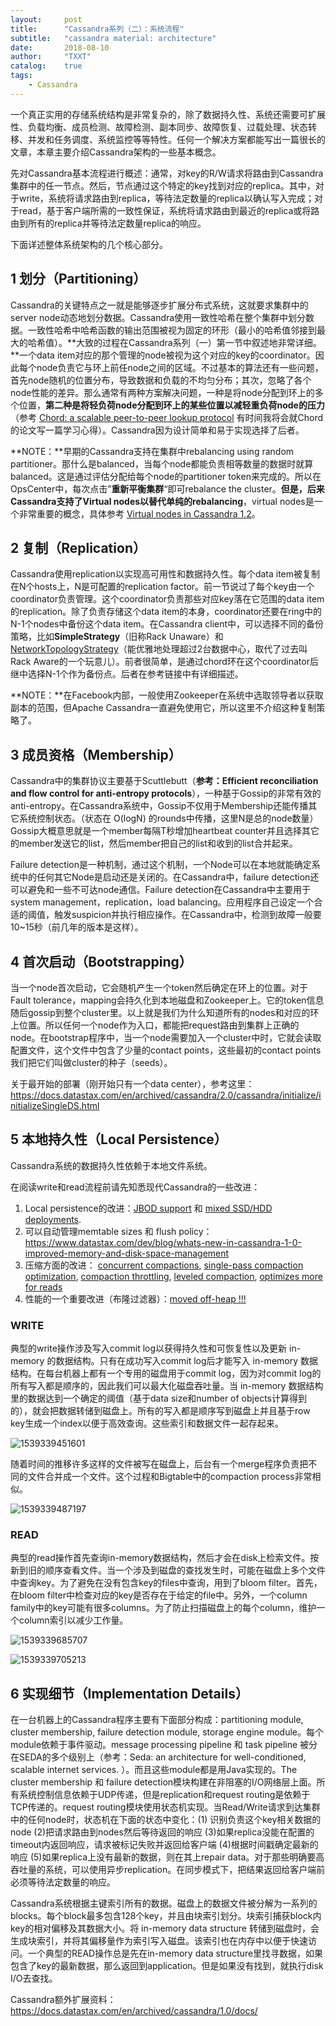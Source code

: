 ```yaml
---
layout:     post
title:      "Cassandra系列（二）：系统流程"
subtitle:   "cassandra material: architecture"
date:       2018-08-10
author:     "TXXT"
catalog:    true
tags:
    - Cassandra
---
```


一个真正实用的存储系统结构是非常复杂的，除了数据持久性、系统还需要可扩展性、负载均衡、成员检测、故障检测、副本同步、故障恢复、过载处理、状态转移、并发和任务调度、系统监控等等特性。任何一个解决方案都能写出一篇很长的文章，本章主要介绍Cassandra架构的一些基本概念。

先对Cassandra基本流程进行概述：通常，对key的R/W请求将路由到Cassandra集群中的任一节点。然后，节点通过这个特定的key找到对应的replica。其中，对于write，系统将请求路由到replica，等待法定数量的replica以确认写入完成；对于read，基于客户端所需的一致性保证，系统将请求路由到最近的replica或将路由到所有的replica并等待法定数量replica的响应。

下面详述整体系统架构的几个核心部分。

## 1 划分（Partitioning）

Cassandra的关键特点之一就是能够逐步扩展分布式系统，这就要求集群中的server node动态地划分数据。Cassandra使用一致性哈希在整个集群中划分数据。一致性哈希中哈希函数的输出范围被视为固定的环形（最小的哈希值邻接到最大的哈希值）。**大致的过程在Cassandra系列（一）第一节中叙述地非常详细。**一个data item对应的那个管理的node被视为这个对应的key的coordinator。因此每个node负责它与环上前任node之间的区域。不过基本的算法还有一些问题，首先node随机的位置分布，导致数据和负载的不均匀分布；其次，忽略了各个node性能的差异。那么通常有两种方案解决问题，一种是将node分配到环上的多个位置，**第二种是将轻负荷node分配到环上的某些位置以减轻重负荷node的压力**（参考 [Chord: a scalable peer-to-peer
lookup protocol](https://pdos.csail.mit.edu/papers/chord:sigcomm01/chord_sigcomm.pdf) 有时间我将会就Chord的论文写一篇学习心得）。Cassandra因为设计简单和易于实现选择了后者。

**NOTE：**早期的Cassandra支持在集群中rebalancing using random partitioner。那什么是balanced，当每个node都能负责相等数量的数据时就算balanced。这是通过评估分配给每个node的partitioner token来完成的。所以在OpsCenter中，每次点击”**重新平衡集群**“即可rebalance the cluster。**但是，后来Cassandra支持了Virtual nodes以替代单纯的rebalancing**，virtual nodes是一个非常重要的概念，具体参考 [Virtual nodes in Cassandra 1.2](https://www.datastax.com/dev/blog/virtual-nodes-in-cassandra-1-2)。

## 2 复制（Replication）

Cassandra使用replication以实现高可用性和数据持久性。每个data item被复制在N个hosts上，N是可配置的replication factor。前一节说过了每个key由一个coordinator负责管理。这个coordinator负责那些对应key落在它范围的data item的replication。除了负责存储这个data item的本身，coordinator还要在ring中的N-1个nodes中备份这个data item。在Cassandra client中，可以选择不同的备份策略，比如**SimpleStrategy**（旧称Rack Unaware）和[NetworkTopologyStrategy](https://docs.datastax.com/en/cassandra/2.0/cassandra/architecture/architectureDataDistributeReplication_c.html)（能优雅地处理超过2台数据中心，取代了过去叫Rack Aware的一个玩意儿）。前者很简单，是通过chord环在这个coordinator后继中选择N-1个作为备份点。后者在参考链接中有详细描述。

**NOTE：**在Facebook内部，一般使用Zookeeper在系统中选取领导者以获取副本的范围，但Apache Cassandra一直避免使用它，所以这里不介绍这种复制策略了。

## 3 成员资格（Membership）

Cassandra中的集群协议主要基于Scuttlebutt（**参考：Efficient reconciliation and flow control for anti-entropy protocols**），一种基于Gossip的非常有效的anti-entropy。在Cassandra系统中，Gossip不仅用于Membership还能传播其它系统控制状态。（状态在 O(logN) 的rounds中传播，这里N是总的node数量）Gossip大概意思就是一个member每隔T秒增加heartbeat counter并且选择其它的member发送它的list，然后member把自己的list和收到的list合并起来。

Failure detection是一种机制，通过这个机制，一个Node可以在本地就能确定系统中的任何其它Node是启动还是关闭的。在Cassandra中，failure detection还可以避免和一些不可达node通信。Failure detection在Cassandra中主要用于system management，replication，load balancing。应用程序自己设定一个合适的阈值，触发suspicion并执行相应操作。在Cassandra中，检测到故障一般要10~15秒（前几年的版本是这样）。

## 4 首次启动（Bootstrapping）

当一个node首次启动，它会随机产生一个token然后确定在环上的位置。对于Fault tolerance，mapping会持久化到本地磁盘和Zookeeper上。它的token信息随后gossip到整个cluster里。以上就是我们为什么知道所有的nodes和对应的环上位置。所以任何一个node作为入口，都能把request路由到集群上正确的node。在bootstrap程序中，当一个node需要加入一个cluster中时，它就会读取配置文件，这个文件中包含了少量的contact points，这些最初的contact points我们把它们叫做cluster的种子（seeds）。

关于最开始的部署（刚开始只有一个data center），参考这里：https://docs.datastax.com/en/archived/cassandra/2.0/cassandra/initialize/initializeSingleDS.html

## 5 本地持久性（Local Persistence）

Cassandra系统的数据持久性依赖于本地文件系统。

在阅读write和read流程前请先知悉现代Cassandra的一些改进：

1. Local persistence的改进：[JBOD support](http://www.datastax.com/dev/blog/handling-disk-failures-in-cassandra-1-2) 和 [mixed SSD/HDD deployments](http://www.datastax.com/dev/blog/whats-new-in-cassandra-1-1-flexible-data-file-placement).
2. 可以自动管理memtable sizes 和 flush policy：https://www.datastax.com/dev/blog/whats-new-in-cassandra-1-0-improved-memory-and-disk-space-management
3. 压缩方面的改进： [concurrent compactions](https://issues.apache.org/jira/browse/CASSANDRA-2191), [single-pass compaction optimization](https://issues.apache.org/jira/browse/CASSANDRA-4180), [compaction throttling](http://www.datastax.com/dev/blog/six-mid-series-changes-to-know-about-in-1-2-x), [leveled compaction](http://www.datastax.com/dev/blog/leveled-compaction-in-apache-cassandra), [optimizes more for reads](http://www.datastax.com/dev/blog/when-to-use-leveled-compaction)
4. 性能的一个重要改进（布隆过滤器）：[moved off-heap !!!](http://www.datastax.com/dev/blog/performance-improvements-in-cassandra-1-2)

### WRITE

典型的write操作涉及写入commit log以获得持久性和可恢复性以及更新 in-memory 的数据结构。只有在成功写入commit log后才能写入 in-memory 数据结构。在每台机器上都有一个专用的磁盘用于commit log，因为对commit log的所有写入都是顺序的，因此我们可以最大化磁盘吞吐量。当 in-memory 数据结构里的数据达到一个确定的阈值（基于data size和number of objects计算得到的），就会把数据转储到磁盘上。所有的写入都是顺序写到磁盘上并且基于row key生成一个index以便于高效查询。这些索引和数据文件一起存起来。

![1539339451601](/_posts/assets/1539339451601.png)

随着时间的推移许多这样的文件被写在磁盘上，后台有一个merge程序负责把不同的文件合并成一个文件。这个过程和Bigtable中的compaction process非常相似。

![1539339487197](/img/in-post/assets/1539339487197.png)

### READ

典型的read操作首先查询in-memory数据结构，然后才会在disk上检索文件。按新到旧的顺序查看文件。当一个涉及到磁盘的查找发生时，可能在磁盘上多个文件中查询key。为了避免在没有包含key的files中查询，用到了bloom filter。首先，在bloom filter中检查对应的key是否存在于给定的file中。另外，一个column family中的key可能有很多columns。为了防止扫描磁盘上的每个column，维护一个column索引以减少工作量。

![1539339685707](/img/in-post/assets/1539339685707.png)

![1539339705213](/img/in-post/assets/1539339705213.png)

## 6 实现细节（Implementation Details）

在一台机器上的Cassandra程序主要有下面部分构成：partitioning module, cluster membership, failure detection module, storage engine module。每个module依赖于事件驱动。message processing pipeline 和 task pipeline 被分在SEDA的多个级别上（参考：Seda: an architecture for well-conditioned, scalable internet services. ）。而且这些module都是用Java实现的。The cluster membership 和 failure detection模块构建在非阻塞的I/O网络层上面。所有系统控制信息依赖于UDP传递，但是replication和request routing是依赖于TCP传递的。request routing模块使用状态机实现。当Read/Write请求到达集群中的任何node时，状态机在下面的状态中变化：(1) 识别负责这个key相关数据的node (2)把请求路由到nodes然后等待返回的响应 (3)如果replica没能在配置的timeout内返回响应，请求被标记失败并返回给客户端 (4)根据时间戳确定最新的响应 (5)如果replica上没有最新的数据，则在其上repair data。对于那些明确要高吞吐量的系统，可以使用异步replication。在同步模式下，把结果返回给客户端前必须等待法定数量的响应。

Cassandra系统根据主键索引所有的数据。磁盘上的数据文件被分解为一系列的blocks。每个block最多包含128个key，并且由块索引划分。块索引捕获block内key的相对偏移及其数据大小。将 in-memory data structure 转储到磁盘时，会生成块索引，并将其偏移量作为索引写入磁盘。该索引也在内存中以便于快速访问。一个典型的READ操作总是先在in-memory data structure里找寻数据，如果包含了key的最新数据，那么返回到application。但是如果没有找到，就执行disk I/O去查找。



Cassandra额外扩展资料：https://docs.datastax.com/en/archived/cassandra/1.0/docs/